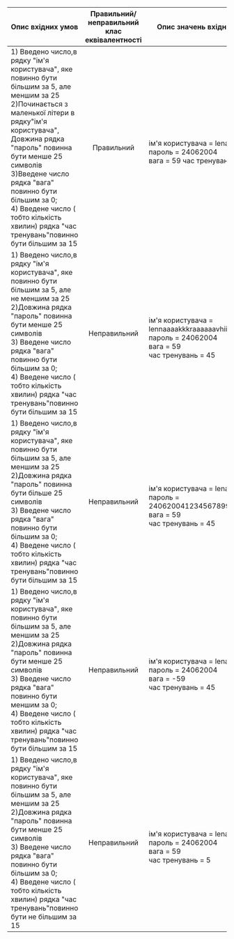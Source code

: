|Опис вхідних умов|	Правильний/неправильний клас еквівалентності|Опис значень вхідних даних|
|-----------------|---------------------------------------------|------------------------------|
|1) Введено число,в рядку "ім'я користувача", яке повинно бути більшим за 5, але меншим за 25 <br>2)Починається з маленької літери в рядку"ім'я користувача", <br> Довжина рядка "пароль" повинна бути менше 25 символів <br>3)Введене число рядка "вага" повинно бути більшим за 0; <br>4) Введене число ( тобто кількість хвилин) рядка "час тренувань"повинно бути більшим за 15 <br>|<p align="center">Правильний</p>|<br> ім'я користувача = lenakravhi <br> пароль = 24062004 <br> вага = 59 час тренувань = 45|
|1) Введено число,в рядку "ім'я користувача", яке повинно бути більшим за 5, але не меншим за 25 <br>2)Довжина рядка "пароль" повинна бути менше 25 символів <br>3) Введене число рядка "вага" повинно бути більшим за 0; <br>4) Введене число ( тобто кількість хвилин) рядка "час тренувань"повинно бути більшим за 15|<p align="center">Неправильний</p>|<br> ім'я користувача = lennaaaakkkraaaaaavhiiiiii <br> пароль = 24062004 <br> вага = 59 <br>час тренувань = 45|
|1) Введено число,в рядку "ім'я користувача", яке повинно бути більшим за 5, але меншим за 25 <br>2)Довжина рядка "пароль" повинна бути більше 25 символів <br>3) Введене число рядка "вага" повинно бути більшим за 0; <br>4) Введене число ( тобто кількість хвилин) рядка "час тренувань"повинно бути більшим за 15|<p align="center">Неправильний</p>|<br> ім'я користувача = lenakravhi <br> пароль = 24062004123456789987654321<br> вага = 59 <br>час тренувань = 45|
|1) Введено число,в рядку "ім'я користувача", яке повинно бути більшим за 5, але меншим за 25 <br>2)Довжина рядка "пароль" повинна бути менше 25 символів <br>3) Введене число рядка "вага" повинно бути меншим за 0; <br>4) Введене число ( тобто кількість хвилин) рядка "час тренувань"повинно бути більшим за 15|<p align="center">Неправильний</p>|<br> ім'я користувача = lenakravhi <br> пароль = 24062004 <br> вага = -59 <br>час тренувань = 45|
|1) Введено число,в рядку "ім'я користувача", яке повинно бути більшим за 5, але меншим за 25 <br>2)Довжина рядка "пароль" повинна бути менше 25 символів <br>3) Введене число рядка "вага" повинно бути більшим за 0; <br>4) Введене число ( тобто кількість хвилин) рядка "час тренувань"повинно бути не більшим за 15|<p align="center">Неправильний</p>|<br> ім'я користувача = lenakravhi <br> пароль = 24062004 <br> вага = 59 <br>час тренувань = 5|
